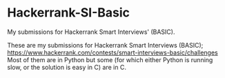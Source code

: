 # Hackerrank-SI-Basic
My submissions for Hackerrank Smart Interviews' (BASIC).

These are my submissions for Hackerrank Smart Interviews (BASIC); https://www.hackerrank.com/contests/smart-interviews-basic/challenges 
Most of them are in Python but some (for which either Python is running slow, or the solution is easy in C) are in C.
